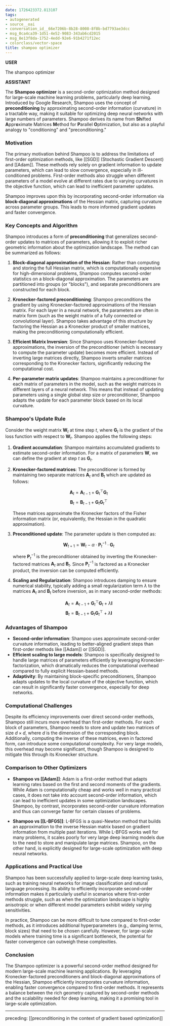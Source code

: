 ```yaml
---
date: 1726423372.813107
tags:
- autogenerated
- source__oai
- conversation_id__66e7206b-8b28-8008-8f8b-bd7793ae3dcc
- msg_0ca4ca39-1d51-4e52-9083-343ab6cd2015
- msg_8e13f8da-1752-4edd-92e6-91b4271f12ec
- colorclass/vector-space
title: shampoo optimizer
---
```


**USER**

The shampoo optimizer


**ASSISTANT**

The **Shampoo optimizer** is a second-order optimization method designed for large-scale machine learning problems, particularly deep learning. Introduced by Google Research, Shampoo uses the concept of **preconditioning** by approximating second-order information (curvature) in a tractable way, making it suitable for optimizing deep neural networks with large numbers of parameters. Shampoo derives its name from **Sh**ifted **A**ppr**o**ximate Matrices **M**ethod for **P**arallel **O**ptimization, but also as a playful analogy to "conditioning" and "preconditioning."

### Motivation
The primary motivation behind Shampoo is to address the limitations of first-order optimization methods, like [[SGD]] (Stochastic Gradient Descent) and [[Adam]]. These methods rely solely on gradient information to update parameters, which can lead to slow convergence, especially in ill-conditioned problems. First-order methods also struggle when different parameters of a model evolve at different rates due to varying curvatures in the objective function, which can lead to inefficient parameter updates.

Shampoo improves upon this by incorporating second-order information via **block-diagonal approximations** of the Hessian matrix, capturing curvature across parameter groups. This leads to more informed gradient updates and faster convergence.

### Key Concepts and Algorithm
Shampoo introduces a form of **preconditioning** that generalizes second-order updates to matrices of parameters, allowing it to exploit richer geometric information about the optimization landscape. The method can be summarized as follows:

1. **Block-diagonal approximation of the Hessian**: Rather than computing and storing the full Hessian matrix, which is computationally expensive for high-dimensional problems, Shampoo computes second-order statistics on a block-diagonal approximation. The parameters are partitioned into groups (or "blocks"), and separate preconditioners are constructed for each block.
   
2. **Kronecker-factored preconditioning**: Shampoo preconditions the gradient by using Kronecker-factored approximations of the Hessian matrix. For each layer in a neural network, the parameters are often in matrix form (such as the weight matrix of a fully connected or convolutional layer). Shampoo takes advantage of this structure by factoring the Hessian as a Kronecker product of smaller matrices, making the preconditioning computationally efficient.

3. **Efficient Matrix Inversion**: Since Shampoo uses Kronecker-factored approximations, the inversion of the preconditioner (which is necessary to compute the parameter update) becomes more efficient. Instead of inverting large matrices directly, Shampoo inverts smaller matrices corresponding to the Kronecker factors, significantly reducing the computational cost.

4. **Per-parameter matrix updates**: Shampoo maintains a preconditioner for each matrix of parameters in the model, such as the weight matrices in different layers of a neural network. This means that instead of updating parameters using a single global step size or preconditioner, Shampoo adapts the update for each parameter block based on its local curvature.

### Shampoo's Update Rule
Consider the weight matrix $\mathbf{W}_t$ at time step $t$, where $\mathbf{G}_t$ is the gradient of the loss function with respect to $\mathbf{W}_t$. Shampoo applies the following steps:

1. **Gradient accumulation**: Shampoo maintains accumulated gradients to estimate second-order information. For a matrix of parameters $\mathbf{W}$, we can define the gradient at step $t$ as $\mathbf{G}_t$.
   
2. **Kronecker-factored matrices**: The preconditioner is formed by maintaining two separate matrices $\mathbf{A}_t$ and $\mathbf{B}_t$ which are updated as follows:

   $$ \mathbf{A}_t = \mathbf{A}_{t-1} + \mathbf{G}_t^\top \mathbf{G}_t $$
   $$ \mathbf{B}_t = \mathbf{B}_{t-1} + \mathbf{G}_t \mathbf{G}_t^\top $$

   These matrices approximate the Kronecker factors of the Fisher information matrix (or, equivalently, the Hessian in the quadratic approximation).

3. **Preconditioned update**: The parameter update is then computed as:

   $$ \mathbf{W}_{t+1} = \mathbf{W}_t - \alpha \cdot \mathbf{P}_t^{-1} \cdot \mathbf{G}_t $$

   where $\mathbf{P}_t^{-1}$ is the preconditioner obtained by inverting the Kronecker-factored matrices $\mathbf{A}_t$ and $\mathbf{B}_t$. Since $\mathbf{P}_t^{-1}$ is factored as a Kronecker product, the inversion can be computed efficiently.

4. **Scaling and Regularization**: Shampoo introduces damping to ensure numerical stability, typically adding a small regularization term $\lambda$ to the matrices $\mathbf{A}_t$ and $\mathbf{B}_t$ before inversion, as in many second-order methods:

   $$ \mathbf{A}_t = \mathbf{A}_{t-1} + \mathbf{G}_t^\top \mathbf{G}_t + \lambda \mathbf{I} $$
   $$ \mathbf{B}_t = \mathbf{B}_{t-1} + \mathbf{G}_t \mathbf{G}_t^\top + \lambda \mathbf{I} $$

### Advantages of Shampoo
- **Second-order information**: Shampoo uses approximate second-order curvature information, leading to better-aligned gradient steps than first-order methods like [[Adam]] or [[SGD]].
- **Efficient scaling to large models**: Shampoo is specifically designed to handle large matrices of parameters efficiently by leveraging Kronecker-factorization, which dramatically reduces the computational overhead compared to fully explicit Hessian-based methods.
- **Adaptivity**: By maintaining block-specific preconditioners, Shampoo adapts updates to the local curvature of the objective function, which can result in significantly faster convergence, especially for deep networks.

### Computational Challenges
Despite its efficiency improvements over direct second-order methods, Shampoo still incurs more overhead than first-order methods. For each block of parameters, Shampoo needs to store and update two matrices of size $d \times d$, where $d$ is the dimension of the corresponding block. Additionally, computing the inverse of these matrices, even in factored form, can introduce some computational complexity. For very large models, this overhead may become significant, though Shampoo is designed to mitigate this through its Kronecker structure.

### Comparison to Other Optimizers
- **Shampoo vs [[Adam]]**: Adam is a first-order method that adapts learning rates based on the first and second moments of the gradients. While Adam is computationally cheap and works well in many practical cases, it does not take into account second-order information, which can lead to inefficient updates in some optimization landscapes. Shampoo, by contrast, incorporates second-order curvature information and thus can converge faster for certain classes of problems.
  
- **Shampoo vs [[L-BFGS]]**: L-BFGS is a quasi-Newton method that builds an approximation to the inverse Hessian matrix based on gradient information from multiple past iterations. While L-BFGS works well for many problems, it scales poorly for very large deep learning models due to the need to store and manipulate large matrices. Shampoo, on the other hand, is explicitly designed for large-scale optimization with deep neural networks.

### Applications and Practical Use
Shampoo has been successfully applied to large-scale deep learning tasks, such as training neural networks for image classification and natural language processing. Its ability to efficiently incorporate second-order information makes it particularly useful in scenarios where first-order methods struggle, such as when the optimization landscape is highly anisotropic or when different model parameters exhibit widely varying sensitivities.

In practice, Shampoo can be more difficult to tune compared to first-order methods, as it introduces additional hyperparameters (e.g., damping terms, block sizes) that need to be chosen carefully. However, for large-scale models where training time is a significant bottleneck, the potential for faster convergence can outweigh these complexities.

### Conclusion
The Shampoo optimizer is a powerful second-order method designed for modern large-scale machine learning applications. By leveraging Kronecker-factored preconditioners and block-diagonal approximations of the Hessian, Shampoo efficiently incorporates curvature information, enabling faster convergence compared to first-order methods. It represents a balance between the rich geometry captured by second-order methods and the scalability needed for deep learning, making it a promising tool in large-scale optimization.


---

preceding: [[preconditioning in the context of gradient based optimization]]